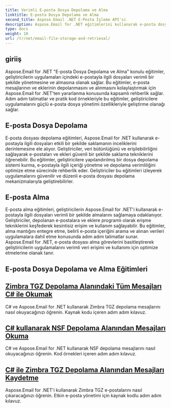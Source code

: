 ```yaml
---
title: Verimli E-posta Dosya Depolama ve Alma
linktitle: E-posta Dosya Depolama ve Alma
second_title: Aspose.Email .NET E-Posta İşleme API'si
description: Aspose.Email for .NET eğitimlerini kullanarak e-posta dosya depolama ve alma işlemlerini kolaylaştırın. E-posta mesajlarını ve eklerini programlı olarak yönetmeyi ve bunlara erişmeyi öğrenin.
type: docs
weight: 18
url: /tr/net/email-file-storage-and-retrieval/
---
```


## giriiş

Aspose.Email for .NET "E-posta Dosya Depolama ve Alma" konulu eğitimler, geliştiricilerin uygulamaları içindeki e-postayla ilgili dosyaları verimli bir şekilde yönetmesine ve almasına olanak sağlar. Bu eğitimler, e-posta mesajlarının ve eklerinin depolanmasını ve alınmasını kolaylaştırmak için Aspose.Email for .NET'ten yararlanma konusunda kapsamlı rehberlik sağlar. Adım adım talimatlar ve pratik kod örnekleriyle bu eğitimler, geliştiricilere uygulamalarını güçlü e-posta dosya yönetimi özellikleriyle geliştirme olanağı sağlar.

## E-posta Dosya Depolama

E-posta dosyası depolama eğitimleri, Aspose.Email for .NET kullanarak e-postayla ilgili dosyaları etkili bir şekilde saklamanın inceliklerini derinlemesine ele alıyor. Geliştiriciler, veri bütünlüğünü ve erişilebilirliğini sağlayarak e-postaları ve ekleri güvenli bir şekilde saklama tekniklerini öğrenebilir. Bu eğitimler, geliştiricilere yapılandırılmış bir dosya depolama sistemi kurma, e-postayla ilgili içeriği yönetme ve depolama verimliliğini optimize etme sürecinde rehberlik eder. Geliştiriciler bu eğitimleri izleyerek uygulamalarını güvenilir ve düzenli e-posta dosyası depolama mekanizmalarıyla geliştirebilirler.

## E-posta Alma

E-posta alma eğitimleri, geliştiricilerin Aspose.Email for .NET'i kullanarak e-postayla ilgili dosyaları verimli bir şekilde almalarını sağlamaya odaklanıyor. Geliştiriciler, depolanan e-postalara ve eklere programlı olarak erişme tekniklerini keşfederek kesintisiz erişim ve kullanım sağlayabilir. Bu eğitimler, alma mantığını entegre etme, belirli e-posta içeriğini arama ve alınan verileri uygulamalara dahil etme konusunda adım adım talimatlar sunar. Aspose.Email for .NET, e-posta dosyası alma görevlerini basitleştirerek geliştiricilerin uygulamalarını verimli veri erişimi ve kullanımı için optimize etmelerine olanak tanır.

## E-posta Dosya Depolama ve Alma Eğitimleri
## [Zimbra TGZ Depolama Alanındaki Tüm Mesajları C# ile Okumak](./reading-all-messages-from-zimbra-tgz-storage-with-csharp/)
C# ve Aspose.Email for .NET kullanarak Zimbra TGZ depolama mesajlarını nasıl okuyacağınızı öğrenin. Kaynak kodu içeren adım adım kılavuz.
## [C# kullanarak NSF Depolama Alanından Mesajları Okuma](./reading-messages-from-nsf-storage-using-csharp/)
C# ve Aspose.Email for .NET kullanarak NSF depolama mesajlarını nasıl okuyacağınızı öğrenin. Kod örnekleri içeren adım adım kılavuz.
## [C# ile Zimbra TGZ Depolama Alanından Mesajları Kaydetme](./saving-messages-from-zimbra-tgz-storage-with-csharp/)
Aspose.Email for .NET'i kullanarak Zimbra TGZ e-postalarını nasıl çıkaracağınızı öğrenin. Etkin e-posta yönetimi için kaynak kodlu adım adım kılavuz.